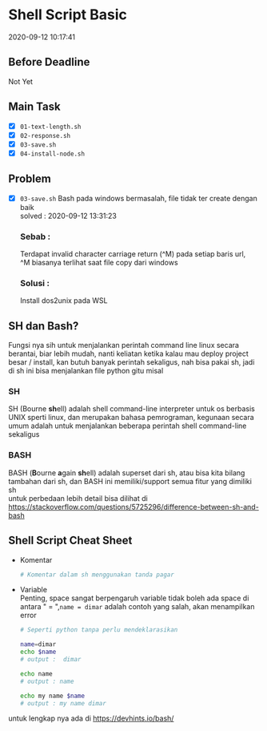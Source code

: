 # Shell Script Basic
2020-09-12 10:17:41
## Before Deadline
Not Yet
## Main Task
- [x] `01-text-length.sh` 
- [x] `02-response.sh`
- [x] `03-save.sh` 
- [x] `04-install-node.sh`
## Problem
- [x] `03-save.sh` Bash pada windows bermasalah, file tidak ter create dengan baik \
    solved : 2020-09-12 13:31:23
    ### Sebab  :
    Terdapat invalid character carriage return (^M) pada setiap baris url,\
    ^M biasanya terlihat saat file copy dari windows
    ### Solusi :
    Install dos2unix pada WSL

## SH dan Bash?
Fungsi nya sih untuk menjalankan perintah command line linux secara berantai, biar lebih mudah, nanti keliatan ketika kalau mau deploy project besar / install, kan butuh banyak perintah sekaligus, nah bisa pakai sh, jadi di sh ini bisa menjalankan file python gitu misal
### SH 
SH (Bourne **sh**ell) adalah shell command-line interpreter untuk os berbasis UNIX sperti linux, dan merupakan bahasa pemrograman, kegunaan secara umum adalah untuk menjalankan beberapa perintah shell command-line sekaligus

### BASH
BASH (**B**ourne **a**gain **sh**ell) adalah superset dari sh, atau bisa kita bilang tambahan dari sh, dan BASH ini memiliki/support semua fitur yang dimiliki sh \
untuk perbedaan lebih detail bisa dilihat di https://stackoverflow.com/questions/5725296/difference-between-sh-and-bash

## Shell Script Cheat Sheet
- Komentar
    ```sh
    # Komentar dalam sh menggunakan tanda pagar
    ```
- Variable \
    Penting, space sangat berpengaruh variable tidak boleh ada space di antara " = ",`name = dimar` adalah contoh yang salah, akan menampilkan error
    ```sh
    # Seperti python tanpa perlu mendeklarasikan

    name=dimar
    echo $name
    # output :  dimar

    echo name
    # output : name

    echo my name $name
    # output : my name dimar
    ```
untuk lengkap nya ada di https://devhints.io/bash/

